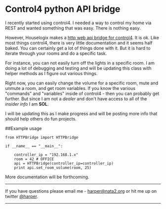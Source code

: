 # Control4 python API bridge

I recently started using control4. I needed a way to control my home via REST and wanted something that was easy. There is nothing easy. 

However, Houselogix makes a [http web api bridge for control4](https://www.houselogix.com/shop/control4-http-web-api). It is ok. Like most things control4, there is very little documentation and it seems half baked. You can certainly get a lot of things done with it. But it is hard to iterate through your rooms and do a specific task. 

For instance, you can not easily turn off the lights in a specific room. I am doing a lot of debugging and testing and will be updating this class with helper methods as I figure out various things. 

Right now, you can easily change the volume for a specific room, mute and unmute a room, and get room variables. If you know the various "commands" and "variables" inside of control4 - then you can probably get further. But since I am not a *dealer* and don't have access to all of the *insider info* I am **SOL**.

I will be updating this as I make progress and will be posting more info that should help others do fun projects.

##Example usage 




	from HTTPBridge import HTTPBridge

	if __name__ == "__main__":

	    controller_ip = "192.168.1.x"
	    room = 42 # OFFICE
	    api = HTTPBridge(controller_ip=controller_ip)
	    print api.set_room_volume(room, 25)


More documentation will be forthcoming.


----

If you have questions please email me - [harper@nata2.org](mailto:harper@nata2.org) or hit me up on twitter [@harper](http://twitter.com/harper).

----
